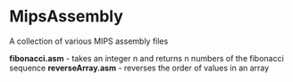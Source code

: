 # MipsAssembly
A collection of various MIPS assembly files

**fibonacci.asm** - takes an integer n and returns n numbers of the fibonacci sequence
**reverseArray.asm** - reverses the order of values in an array
